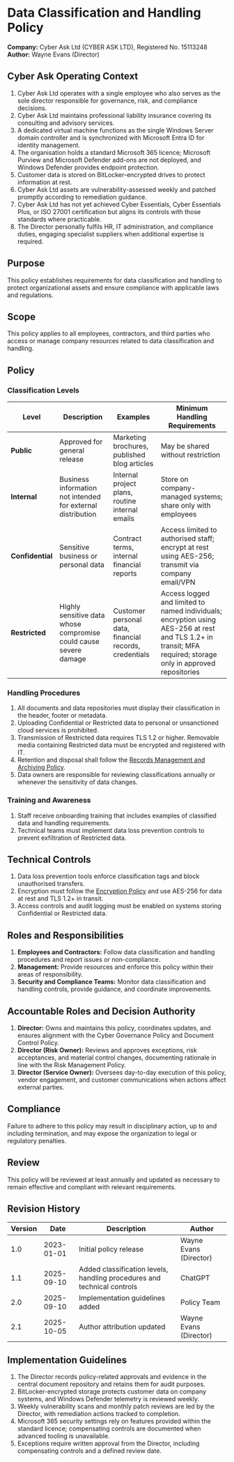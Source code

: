 # Data Classification and Handling Policy

**Company:** Cyber Ask Ltd (CYBER ASK LTD), Registered No. 15113248  
**Author:** Wayne Evans (Director)

## Cyber Ask Operating Context

1. Cyber Ask Ltd operates with a single employee who also serves as the sole director responsible for governance, risk, and compliance decisions.
2. Cyber Ask Ltd maintains professional liability insurance covering its consulting and advisory services.
3. A dedicated virtual machine functions as the single Windows Server domain controller and is synchronized with Microsoft Entra ID for identity management.
4. The organisation holds a standard Microsoft 365 licence; Microsoft Purview and Microsoft Defender add-ons are not deployed, and Windows Defender provides endpoint protection.
5. Customer data is stored on BitLocker-encrypted drives to protect information at rest.
6. Cyber Ask Ltd assets are vulnerability-assessed weekly and patched promptly according to remediation guidance.
7. Cyber Ask Ltd has not yet achieved Cyber Essentials, Cyber Essentials Plus, or ISO 27001 certification but aligns its controls with those standards where practicable.
8. The Director personally fulfils HR, IT administration, and compliance duties, engaging specialist suppliers when additional expertise is required.



## Purpose

This policy establishes requirements for data classification and handling to protect organizational assets and ensure compliance with applicable laws and regulations.

## Scope

This policy applies to all employees, contractors, and third parties who access or manage company resources related to data classification and handling.

## Policy

### Classification Levels
| Level      | Description                                                   | Examples                                                 | Minimum Handling Requirements |
|------------|---------------------------------------------------------------|----------------------------------------------------------|-------------------------------|
| **Public** | Approved for general release                                  | Marketing brochures, published blog articles             | May be shared without restriction |
| **Internal** | Business information not intended for external distribution | Internal project plans, routine internal emails          | Store on company-managed systems; share only with employees |
| **Confidential** | Sensitive business or personal data                     | Contract terms, internal financial reports               | Access limited to authorised staff; encrypt at rest using AES-256; transmit via company email/VPN |
| **Restricted** | Highly sensitive data whose compromise could cause severe damage | Customer personal data, financial records, credentials | Access logged and limited to named individuals; encryption using AES-256 at rest and TLS 1.2+ in transit; MFA required; storage only in approved repositories |

### Handling Procedures
1. All documents and data repositories must display their classification in the header, footer or metadata.
2. Uploading Confidential or Restricted data to personal or unsanctioned cloud services is prohibited.
3. Transmission of Restricted data requires TLS 1.2 or higher. Removable media containing Restricted data must be encrypted and registered with IT.
4. Retention and disposal shall follow the [Records Management and Archiving Policy](../legal/records-management-and-archiving-policy.md).
5. Data owners are responsible for reviewing classifications annually or whenever the sensitivity of data changes.

### Training and Awareness
1. Staff receive onboarding training that includes examples of classified data and handling requirements.
2. Technical teams must implement data loss prevention controls to prevent exfiltration of Restricted data.

## Technical Controls

1. Data loss prevention tools enforce classification tags and block unauthorised transfers.
2. Encryption must follow the [Encryption Policy](encryption-policy.md) and use AES-256 for data at rest and TLS 1.2+ in transit.
3. Access controls and audit logging must be enabled on systems storing Confidential or Restricted data.

## Roles and Responsibilities

1. **Employees and Contractors:** Follow data classification and handling procedures and report issues or non-compliance.
2. **Management:** Provide resources and enforce this policy within their areas of responsibility.
3. **Security and Compliance Teams:** Monitor data classification and handling controls, provide guidance, and coordinate improvements.

## Accountable Roles and Decision Authority

1. **Director:** Owns and maintains this policy, coordinates updates, and ensures alignment with the Cyber Governance Policy and Document Control Policy.
2. **Director (Risk Owner):** Reviews and approves exceptions, risk acceptances, and material control changes, documenting rationale in line with the Risk Management Policy.
3. **Director (Service Owner):** Oversees day-to-day execution of this policy, vendor engagement, and customer communications when actions affect external parties.


## Compliance

Failure to adhere to this policy may result in disciplinary action, up to and including termination, and may expose the organization to legal or regulatory penalties.

## Review

This policy will be reviewed at least annually and updated as necessary to remain effective and compliant with relevant requirements.

## Revision History

| Version | Date       | Description                                                                | Author |
| ------- | ---------- | -------------------------------------------------------------------------- | ------ |
| 1.0     | 2023-01-01 | Initial policy release                                                     | Wayne Evans (Director) |
| 1.1     | 2025-09-10 | Added classification levels, handling procedures and technical controls | ChatGPT |
| 2.0     | 2025-09-10 | Implementation guidelines added | Policy Team |
| 2.1     | 2025-10-05 | Author attribution updated | Wayne Evans (Director) |

## Implementation Guidelines
1. The Director records policy-related approvals and evidence in the central document repository and retains them for audit purposes.
2. BitLocker-encrypted storage protects customer data on company systems, and Windows Defender telemetry is reviewed weekly.
3. Weekly vulnerability scans and monthly patch reviews are led by the Director, with remediation actions tracked to completion.
4. Microsoft 365 security settings rely on features provided within the standard licence; compensating controls are documented when advanced tooling is unavailable.
5. Exceptions require written approval from the Director, including compensating controls and a defined review date.

